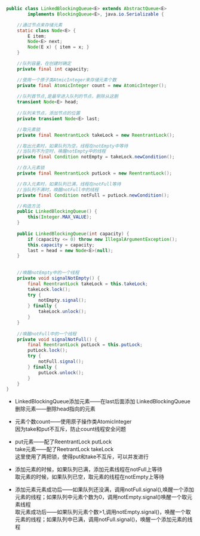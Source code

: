 ```java
public class LinkedBlockingQueue<E> extends AbstractQueue<E>
        implements BlockingQueue<E>, java.io.Serializable {

    //通过节点来存储元素
    static class Node<E> {
        E item;
        Node<E> next;
        Node(E x) { item = x; }
    }

    //队列容量，在创建时确定
    private final int capacity;

    //使用一个原子类AtmicInteger来存储元素个数
    private final AtomicInteger count = new AtomicInteger();
    
    //队列首节点,是最早进入队列的节点，删除从这删
    transient Node<E> head;
    
    //队列末节点，添加节点的位置
    private transient Node<E> last;

    //取元素锁
    private final ReentrantLock takeLock = new ReentrantLock();

    //取出元素时，如果队列为空，线程在notEmpty中等待 
    //当队列不为空时，唤醒notEmpty中的线程
    private final Condition notEmpty = takeLock.newCondition();

    //存入元素锁
    private final ReentrantLock putLock = new ReentrantLock();

    //存入元素时，如果队列已满，线程在notFull等待 
    //当队列不满时，唤醒notFull中的线程
    private final Condition notFull = putLock.newCondition();

    //构造方法
    public LinkedBlockingQueue() {
        this(Integer.MAX_VALUE);
    }
    
    public LinkedBlockingQueue(int capacity) {
        if (capacity <= 0) throw new IllegalArgumentException();
        this.capacity = capacity;
        last = head = new Node<E>(null);
    }
    
    
    //唤醒notEmpty中的一个线程
    private void signalNotEmpty() {
        final ReentrantLock takeLock = this.takeLock;
        takeLock.lock();
        try {
            notEmpty.signal();
        } finally {
            takeLock.unlock();
        }
    }
    
    //唤醒notFull中的一个线程
    private void signalNotFull() {
        final ReentrantLock putLock = this.putLock;
        putLock.lock();
        try {
            notFull.signal();
        } finally {
            putLock.unlock();
        }
    }
}
``` 
* LinkedBlockingQueue添加元素——在last后面添加
  LinkedBlockingQueue删除元素——删除head指向的元素  
  

* 元素个数count——使用原子操作类AtomicInteger    
  因为take和put不互斥，防止count线程安全问题   
  

* put元素——配了ReentrantLock putLock   
  take元素——配了ReetrantLock takeLock  
  这里使用了两把锁，使得put和take不互斥，可以并发进行    
  
* 添加元素的时候，如果队列已满，添加元素线程在notFull上等待   
  取元素的时候，如果队列已空，取元素的线程在notEmpty上等待   
* 添加元素元素成功后——如果队列还没满，调用notFull.signal(),唤醒一个添加元素的线程；如果队列中元素个数为0，调用notEmpty.signal()唤醒一个取元素线程   
  取元素成功后——如果队列元素个数>1,调用notEmpty.signal()，唤醒一个取元素的线程；如果队列中已满，调用notFull.signal()，唤醒一个添加元素的线程  
  
